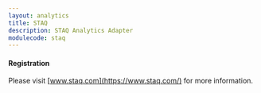 ```yaml
---
layout: analytics
title: STAQ
description: STAQ Analytics Adapter
modulecode: staq
---
```


#### Registration

Please visit [www.staq.com](https://www.staq.com/) for more information.
